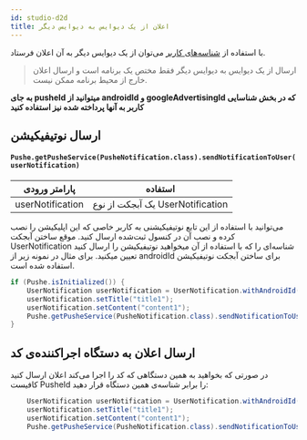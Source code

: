 ```yaml
---
id: studio-d2d
title: اعلان از یک دیوایس به دیوایس دیگر
---
```


با استفاده‌ از [شناسه‌های کاربر](/docs/android-studio/studio-pusheid) می‌توان از یک دیوایس دیگر به آن اعلان فرستاد.

> ارسال از یک دیوایس به دیوایس دیگر فقط مختص یک برنامه‌ است و ارسال اعلان خارج‌ از محیط برنامه ممکن نیست.

<b>
به جای pusheId میتوانید از androidId و googleAdvertisingId که در بخش شناسایی کاربر به آنها پرداخته شده نیز استفاده کنید
</b>

## ارسال نوتیفیکیشن 

<div dir='ltr'>

#### `Pushe.getPusheService(PusheNotification.class).sendNotificationToUser(userNotification)`

</div>

|پارامتر ورودی|استفاده|
|:--:|--|
|userNotification|یک آبجکت از نوع UserNotification|

می‌توانید با استفاده از این تابع نوتیفیکیشنی به کاربر خاصی که این اپلیکیشن را نصب کرده و نصب آن در کنسول ثبت‌شده ارسال کنید. موقع ساختن آبجکت UserNotification شناسه‌ای را که با استفاده از آن میخواهید نوتیفیکیشن را ارسال کنید تعیین میکنید. برای مثال در نمونه زیر از androidId برای ساختن آبجکت نوتیفیکیشن استفاده شده است.

```java
if (Pushe.isInitialized()) {
    UserNotification userNotification = UserNotification.withAndroidId(androidId);
    userNotification.setTitle("title1");
    userNotification.setContent("content1");
    Pushe.getPusheService(PusheNotification.class).sendNotificationToUser(userNotification);
}
```

## ارسال اعلان به دستگاه اجراکننده‌ی کد

در صورتی که بخواهید به همین دستگاهی که کد را اجرا می‌کند اعلان ارسال کنید کافیست PusheId را برابر شناسه‌ی همین دستگاه قرار دهید:

```java
    UserNotification userNotification = UserNotification.withAndroidId(Pushe.getAndroidId());
    userNotification.setTitle("title1");
    userNotification.setContent("content1");
    Pushe.getPusheService(PusheNotification.class).sendNotificationToUser(userNotification);
```